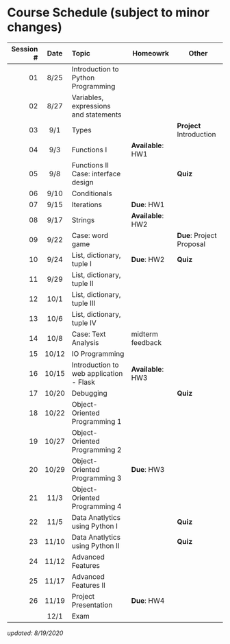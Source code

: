 # Course Schedule (subject to minor changes)

| Session # | Date  | Topic                                   | Homeowrk           | Other                     |
| --------: | :---: | :-------------------------------------- | ------------------ | ------------------------- |
|        01 | 8/25  | Introduction to Python Programming      |
|        02 | 8/27  | Variables, expressions and statements   |
|        03 |  9/1  | Types                                   |                    | **Project** Introduction  |
|        04 |  9/3  | Functions I                             | **Available**: HW1 |
|        05 |  9/8  | Functions II <br>Case: interface design |                    | **Quiz**                  |
|        06 | 9/10  | Conditionals                            |                    |                           |
|        07 | 9/15  | Iterations                              | **Due**: HW1       |
|        08 | 9/17  | Strings                                 | **Available**: HW2 |                           |
|        09 | 9/22  | Case: word game                         |                    | **Due**: Project Proposal |
|        10 | 9/24  | List, dictionary, tuple I               | **Due**: HW2       | **Quiz**                  |
|        11 | 9/29  | List, dictionary, tuple II              |                    |
|        12 | 10/1  | List, dictionary, tuple III             |
|        13 | 10/6  | List, dictionary, tuple IV              |                    |
|        14 | 10/8  | Case: Text Analysis                     | midterm feedback   |
|        15 | 10/12 | IO Programming                          |                    |                           |
|        16 | 10/15 | Introduction to web application - Flask | **Available**: HW3 |
|        17 | 10/20 | Debugging                               |                    | **Quiz**                  |
|        18 | 10/22 | Object-Oriented Programming 1           |                    |
|        19 | 10/27 | Object-Oriented Programming 2           |                    |
|        20 | 10/29 | Object-Oriented Programming 3           | **Due**: HW3       |
|        21 | 11/3  | Object-Oriented Programming 4           |                    |
|        22 | 11/5  | Data Anatlytics using Python I          |                    | **Quiz**                  |
|        23 | 11/10 | Data Anatlytics using Python II         |                    | **Quiz**                  |
|        24 | 11/12 | Advanced Features                       |                    |
|        25 | 11/17 | Advanced Features II                    |                    |                           |
|        26 | 11/19 | Project Presentation                    | **Due**: HW4       |
|           | 12/1  | Exam                                    |

*updated: 8/19/2020*